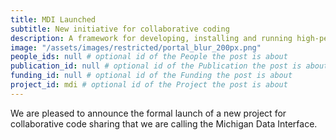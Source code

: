 ```yaml
---
title: MDI Launched
subtitle: New initiative for collaborative coding
description: A framework for developing, installing and running high-performance data analysis pipelines and visualization applications
image: "/assets/images/restricted/portal_blur_200px.png"
people_ids: null # optional id of the People the post is about
publication_id: null # optional id of the Publication the post is about
funding_id: null # optional id of the Funding the post is about
project_id: mdi # optional id of the Project the post is about
---
```


We are pleased to announce the formal launch of a new project 
for collaborative code sharing that we are calling the 
Michigan Data Interface.
